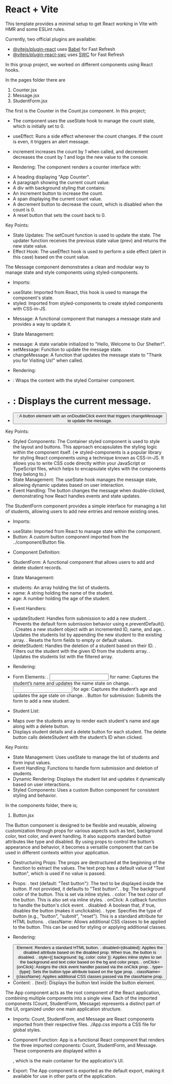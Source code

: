 # React + Vite

This template provides a minimal setup to get React working in Vite with HMR and some ESLint rules.

Currently, two official plugins are available:

- [@vitejs/plugin-react](https://github.com/vitejs/vite-plugin-react/blob/main/packages/plugin-react/README.md) uses [Babel](https://babeljs.io/) for Fast Refresh
- [@vitejs/plugin-react-swc](https://github.com/vitejs/vite-plugin-react-swc) uses [SWC](https://swc.rs/) for Fast Refresh

In this group project, we worked on different components using React hooks.

In the pages folder there are

1. Counter.jsx
2. Message.jsx
3. StudentForm.jsx

The first is the Counter in the Count.jsx component. In this project;

- The component uses the useState hook to manage the count state, which is initially set to 0.
- useEffect: Runs a side effect whenever the count changes. If the count is even, it triggers an alert message.
- increment increases the count by 1 when called, and decrement decreases the count by 1 and logs the new value to the console.

- Rendering: The component renders a counter interface with:

* A heading displaying "App Counter".
* A paragraph showing the current count value.
* A div with background styling that contains:
* An increment button to increase the count.
* A span displaying the current count value.
* A decrement button to decrease the count, which is disabled when the count is 0.
* A reset button that sets the count back to 0.

Key Points:

- State Updates: The setCount function is used to update the state. The updater function receives the previous state value (prev) and returns the new state value.
- Effect Hook: The useEffect hook is used to perform a side effect (alert in this case) based on the count value.

The Message component demonstrates a clean and modular way to manage state and style components using styled-components.

- Imports:

* useState: Imported from React, this hook is used to manage the component's state.
* styled: Imported from styled-components to create styled components with CSS-in-JS.

- Message: A functional component that manages a message state and provides a way to update it.

- State Management:

* message: A state variable initialized to "Hello, Welcome to Our Shelter!".
* setMessage: Function to update the message state.
* changeMessage: A function that updates the message state to "Thank you for Visiting Us!" when called.

- Rendering:

* <Container>: Wraps the content with the styled Container component.
* <h1>: Displays the current message.
* <button>: A button element with an onDoubleClick event that triggers changeMessage to update the message.

Key Points:

- Styled Components: The Container styled component is used to style the layout and buttons. This approach encapsulates the styling logic within the component itself.
  (=> styled-components is a popular library for styling React components using a technique known as CSS-in-JS. It allows you to write CSS code directly within your JavaScript or TypeScript files, which helps to encapsulate styles with the components they belong to.)
- State Management: The useState hook manages the message state, allowing dynamic updates based on user interaction.
- Event Handling: The button changes the message when double-clicked, demonstrating how React handles events and state updates.

The StudentForm component provides a simple interface for managing a list of students, allowing users to add new entries and remove existing ones.

- Imports:

* useState: Imported from React to manage state within the component.
* Button: A custom button component imported from the ../component/Button file.

- Component Definition:

* StudentForm: A functional component that allows users to add and delete student records.

- State Management:

* students: An array holding the list of students.
* name: A string holding the name of the student.
* age: A number holding the age of the student.

- Event Handlers:

* updateStudent: Handles form submission to add a new student.
  . Prevents the default form submission behavior using e.preventDefault().
  . Creates a new student object with an incremented ID, name, and age.
  . Updates the students list by appending the new student to the existing array.
  . Resets the form fields to empty or default values.
* deleteStudent: Handles the deletion of a student based on their ID.
  . Filters out the student with the given ID from the students array.
  . Updates the students list with the filtered array.

- Rendering:

* Form Elements:
  . <input> for name: Captures the student’s name and updates the name state on change.
  . <input> for age: Captures the student’s age and updates the age state on change.
  . Button for submission: Submits the form to add a new student.

- Student List:

* Maps over the students array to render each student's name and age along with a delete button.
* Displays student details and a delete button for each student. The delete button calls deleteStudent with the student’s ID when clicked.

Key Points:

- State Management: Uses useState to manage the list of students and form input values.
- Event Handling: Functions to handle form submission and deletion of students.
- Dynamic Rendering: Displays the student list and updates it dynamically based on user interactions.
- Styled Components: Uses a custom Button component for consistent styling and behavior.

In the components folder, there is;

1. Button.jsx

The Button component is designed to be flexible and reusable, allowing customization through props for various aspects such as text, background color, text color, and event handling. It also supports standard button attributes like type and disabled. By using props to control the button’s appearance and behavior, it becomes a versatile component that can be used in different contexts within your application.

- Destructuring Props:
  The props are destructured at the beginning of the function to extract the values. The text prop has a default value of "Test button", which is used if no value is passed.

* Props:
  . text (default: "Test button"): The text to be displayed inside the button. If not provided, it defaults to "Test button".
  . bg: The background color of the button. This is set via inline styles.
  . color: The text color of the button. This is also set via inline styles.
  . onClick: A callback function to handle the button's click event.
  . disabled: A boolean that, if true, disables the button (makes it unclickable).
  . type: Specifies the type of button (e.g., "button", "submit", "reset"). This is a standard attribute for HTML buttons.
  . className: Allows additional CSS classes to be applied to the button. This can be used for styling or applying additional classes.

- Rendering:

* <button> Element: Renders a standard HTML button.
  . disabled={disabled}: Applies the disabled attribute based on the disabled prop. When true, the button is disabled.
  . style={{ background: bg, color: color }}: Applies inline styles to set the background and text color based on the bg and color props.
  . onClick={onClick}: Assigns the click event handler passed via the onClick prop.
  . type={type}: Sets the button type attribute based on the type prop.
  . className={className}: Applies additional CSS classes passed via the className prop.
* Content:
  . {text}: Displays the button text inside the button element.

The App component acts as the root component of the React application, combining multiple components into a single view. Each of the imported components (Count, StudentForm, Message) represents a distinct part of the UI, organized under one main application structure.

- Imports:
  Count, StudentForm, and Message are React components imported from their respective files.
  ./App.css imports a CSS file for global styles.

- Component Function:
  App is a functional React component that renders the three imported components: Count, StudentForm, and Message.
  These components are displayed within a <div>, which is the main container for the application's UI.

- Export:
  The App component is exported as the default export, making it available for use in other parts of the application.
